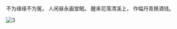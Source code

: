  不为缘缘不为冤，
人闲昼永画堂眠。
醒来花落清溪上，
作幅丹青换酒钱。

   
![3](https://github.com/user-attachments/assets/431f389d-0392-45a4-8d2d-7504aa595968)
